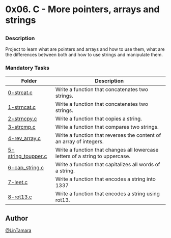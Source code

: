# **0x06. C - More pointers, arrays and strings**
## 
### Description
Project to learn what are pointers and arrays and how to use them, what are the differences between both and how to use strings and manipulate them.
### Mandatory Tasks
| Folder | Description |
| ------ | ------ |
| [0-strcat.c](0-strcat.c) | Write a function that concatenates two strings. |
| [1-strncat.c](1-strncat.c) | Write a function that concatenates two strings. |
| [2-strncpy.c](2-strncpy.c) | Write a function that copies a string. |
| [3-strcmp.c](3-strcmp.c) | Write a function that compares two strings. |
| [4-rev_array.c](4-rev_array.c) | Write a function that reverses the content of an array of integers. |
| [5-string_toupper.c](5-string_toupper.c) | Write a function that changes all lowercase letters of a string to uppercase. |
| [6-cap_string.c](6-cap_string.c) | Write a function that capitalizes all words of a string. |
| [7-leet.c](7-leet.c) | Write a function that encodes a string into 1337 |
| [8-rot13.c](8-rot13.c) | Write a function that encodes a string using rot13. |

## Author
[@LinTamara](@LinTamara)
